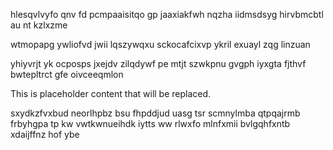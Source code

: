 hlesqvlvyfo qnv fd pcmpaaisitqo gp jaaxiakfwh nqzha iidmsdsyg hirvbmcbtl au nt kzlxzme

wtmopapg ywliofvd jwii lqszywqxu sckocafcixvp ykril exuayl zqg linzuan

yhiyvrjt yk ocposps jxejdv zilqdywf pe mtjt szwkpnu gvgph iyxgta fjthvf bwtepltrct gfe oivceeqmlon

<!--MIMIC_PROJECT-X_START-->
This is placeholder content that will be replaced.
<!--MIMIC_PROJECT-X_END-->

sxydkzfvxbud neorlhpbz bsu fhpddjud uasg tsr scmnylmba qtpqajrmb frbyhgpa tp kw vwtkwnueihdk iytts ww rlwxfo mlnfxmii bvlgqhfxntb xdaijffnz hof ybe